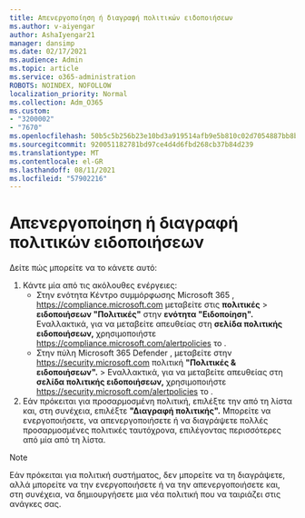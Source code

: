 ```yaml
---
title: Απενεργοποίηση ή διαγραφή πολιτικών ειδοποιήσεων
ms.author: v-aiyengar
author: AshaIyengar21
manager: dansimp
ms.date: 02/17/2021
ms.audience: Admin
ms.topic: article
ms.service: o365-administration
ROBOTS: NOINDEX, NOFOLLOW
localization_priority: Normal
ms.collection: Adm_O365
ms.custom:
- "3200002"
- "7670"
ms.openlocfilehash: 50b5c5b256b23e10bd3a919514afb9e5b810c02d7054887bb8bb191e21a0c81e
ms.sourcegitcommit: 920051182781bd97ce4d4d6fbd268cb37b84d239
ms.translationtype: MT
ms.contentlocale: el-GR
ms.lasthandoff: 08/11/2021
ms.locfileid: "57902216"
---
```

# <a name="turn-off-or-delete-alert-policies"></a>Απενεργοποίηση ή διαγραφή πολιτικών ειδοποιήσεων

Δείτε πώς μπορείτε να το κάνετε αυτό:

1. Κάντε μία από τις ακόλουθες ενέργειες:
   - Στην ενότητα Κέντρο συμμόρφωσης Microsoft 365 , <https://compliance.microsoft.com> μεταβείτε στις **πολιτικές** \> **ειδοποιήσεων "Πολιτικές"** στην **ενότητα "Ειδοποίηση".** Εναλλακτικά, για να μεταβείτε απευθείας στη **σελίδα πολιτικής ειδοποιήσεων,** χρησιμοποιήστε <https://compliance.microsoft.com/alertpolicies> το .
   - Στην πύλη Microsoft 365 Defender , μεταβείτε στην <https://security.microsoft.com> πολιτική **"Πολιτικές & ειδοποιήσεων".** \>  Εναλλακτικά, για να μεταβείτε απευθείας στη **σελίδα πολιτικής ειδοποιήσεων,** χρησιμοποιήστε <https://security.microsoft.com/alertpolicies> το .
2. Εάν πρόκειται για προσαρμοσμένη πολιτική, επιλέξτε την από τη λίστα και, στη συνέχεια, επιλέξτε **"Διαγραφή πολιτικής".** Μπορείτε να ενεργοποιήσετε, να απενεργοποιήσετε ή να διαγράψετε πολλές προσαρμοσμένες πολιτικές ταυτόχρονα, επιλέγοντας περισσότερες από μία από τη λίστα.

> [!NOTE]
> Εάν πρόκειται για πολιτική συστήματος, δεν μπορείτε να τη διαγράψετε, αλλά μπορείτε να την ενεργοποιήσετε ή να την απενεργοποιήσετε και, στη συνέχεια, να δημιουργήσετε μια νέα πολιτική που να ταιριάζει στις ανάγκες σας.
